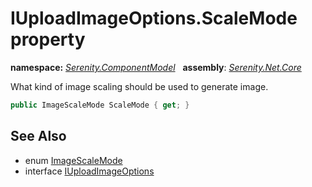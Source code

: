 # IUploadImageOptions.ScaleMode property
**namespace:** *[Serenity.ComponentModel](../../README.md#serenity.componentmodel-namespace)*   **assembly**: *[Serenity.Net.Core](../../README.md)*

What kind of image scaling should be used to generate image.

```csharp
public ImageScaleMode ScaleMode { get; }
```

## See Also

* enum [ImageScaleMode](../../Serenity.Web/ImageScaleMode.md)
* interface [IUploadImageOptions](../IUploadImageOptions.md)